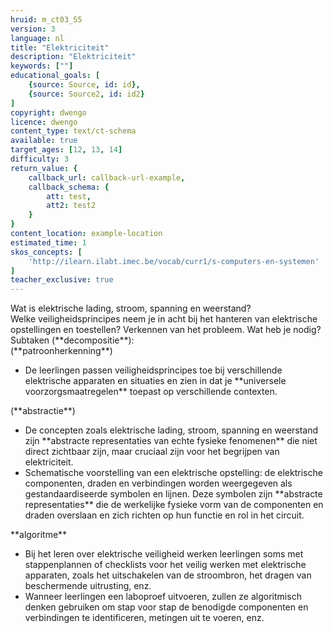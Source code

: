 ```yaml
---
hruid: m_ct03_55
version: 3
language: nl
title: "Elektriciteit"
description: "Elektriciteit"
keywords: [""]
educational_goals: [
    {source: Source, id: id}, 
    {source: Source2, id: id2}
]
copyright: dwengo
licence: dwengo
content_type: text/ct-schema
available: true
target_ages: [12, 13, 14]
difficulty: 3
return_value: {
    callback_url: callback-url-example,
    callback_schema: {
        att: test,
        att2: test2
    }
}
content_location: example-location
estimated_time: 1
skos_concepts: [
    'http://ilearn.ilabt.imec.be/vocab/curr1/s-computers-en-systemen'
]
teacher_exclusive: true
---
```


<context>
Wat is elektrische lading, stroom, spanning en weerstand? <br>
Welke veiligheidsprincipes neem je in acht bij het hanteren van elektrische opstellingen en toestellen?
</div>
</context>
<decomposition>
Verkennen van het probleem. Wat heb je nodig? <br> Subtaken (**decompositie**):<br>
    
</decomposition>
<patternRecognition>
(**patroonherkenning**)<br>
<ul>
    <li>De leerlingen passen veiligheidsprincipes toe bij verschillende elektrische apparaten en situaties en zien in dat je **universele voorzorgsmaatregelen** toepast op verschillende contexten.</li>
</ul>
</patternRecognition>
<abstraction>
(**abstractie**)<br>
<ul>
    <li>De concepten zoals elektrische lading, stroom, spanning en weerstand zijn **abstracte representaties van echte fysieke fenomenen** die niet direct zichtbaar zijn, maar cruciaal zijn voor het begrijpen van elektriciteit.</li>
    <li>Schematische voorstelling van een elektrische opstelling: de elektrische componenten, draden en verbindingen worden weergegeven als gestandaardiseerde symbolen en lijnen. Deze symbolen zijn **abstracte representaties** die de werkelijke fysieke vorm van de componenten en draden overslaan en zich richten op hun functie en rol in het circuit.</li>
</ul>
</abstraction>
<algorithms>
**algoritme**<br>
<ul>
    <li>Bij het leren over elektrische veiligheid werken leerlingen soms met stappenplannen of checklists voor het veilig werken met elektrische apparaten, zoals het uitschakelen van de stroombron, het dragen van beschermende uitrusting, enz.</li>
    <li>Wanneer leerlingen een laboproef uitvoeren, zullen ze algoritmisch denken gebruiken om stap voor stap de benodigde componenten en verbindingen te identificeren, metingen uit te voeren, enz.</li>
</ul>
</algorithms>
<implementation>
 
</implementation>
